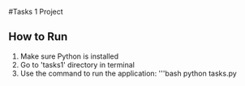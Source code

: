 #Tasks 1 Project
## How to Run
1. Make sure Python is installed
2. Go to 'tasks1' directory in terminal
3. Use the command to run the application:
'''bash
python tasks.py
